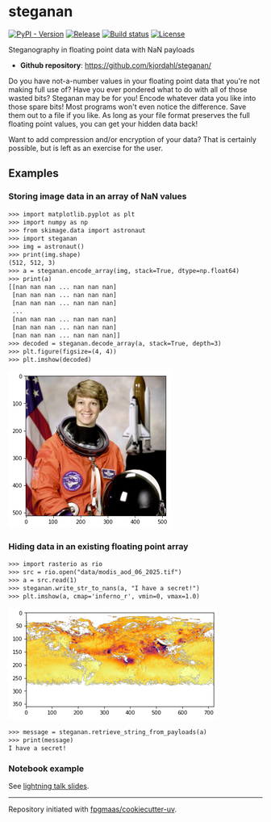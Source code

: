 # steganan

[![PyPI - Version](https://img.shields.io/pypi/v/steganan)](https://pypi.org/project/steganan/)
[![Release](https://img.shields.io/github/v/release/kjordahl/steganan)](https://github.com/kjordahl/steganan/releases)
[![Build status](https://img.shields.io/github/actions/workflow/status/kjordahl/steganan/main.yml?branch=main)](https://github.com/kjordahl/steganan/actions/workflows/main.yml?query=branch%3Amain)
[![License](https://img.shields.io/github/license/kjordahl/steganan)](https://github.com/kjordahl/steganan/blob/main/LICENSE)

Steganography in floating point data with NaN payloads

- **Github repository**: <https://github.com/kjordahl/steganan/>

Do you have not-a-number values in your floating point data that
you're not making full use of?  Have you ever pondered what to do with
all of those wasted bits? Steganan may be for you!  Encode whatever
data you like into those spare bits! Most programs won't even notice
the difference. Save them out to a file if you like. As long as your
file format preserves the full floating point values, you can get your
hidden data back!

Want to add compression and/or encryption of your data? That is
certainly possible, but is left as an exercise for the user.

## Examples

### Storing image data in an array of NaN values

```
>>> import matplotlib.pyplot as plt
>>> import numpy as np
>>> from skimage.data import astronaut
>>> import steganan
>>> img = astronaut()
>>> print(img.shape)
(512, 512, 3)
>>> a = steganan.encode_array(img, stack=True, dtype=np.float64)
>>> print(a)
[[nan nan nan ... nan nan nan]
 [nan nan nan ... nan nan nan]
 [nan nan nan ... nan nan nan]
 ...
 [nan nan nan ... nan nan nan]
 [nan nan nan ... nan nan nan]
 [nan nan nan ... nan nan nan]]
>>> decoded = steganan.decode_array(a, stack=True, depth=3)
>>> plt.figure(figsize=(4, 4))
>>> plt.imshow(decoded)
```
![decoded.png](data/decoded.png)

### Hiding data in an existing floating point array

```
>>> import rasterio as rio
>>> src = rio.open("data/modis_aod_06_2025.tif")
>>> a = src.read(1)
>>> steganan.write_str_to_nans(a, "I have a secret!")
>>> plt.imshow(a, cmap='inferno_r', vmin=0, vmax=1.0)
```
![encoded.png](data/encoded.png)
```
>>> message = steganan.retrieve_string_from_payloads(a)
>>> print(message)
I have a secret!
```

### Notebook example

See [lightning talk slides](slides/talk.ipynb).

---

Repository initiated with [fpgmaas/cookiecutter-uv](https://github.com/fpgmaas/cookiecutter-uv).

